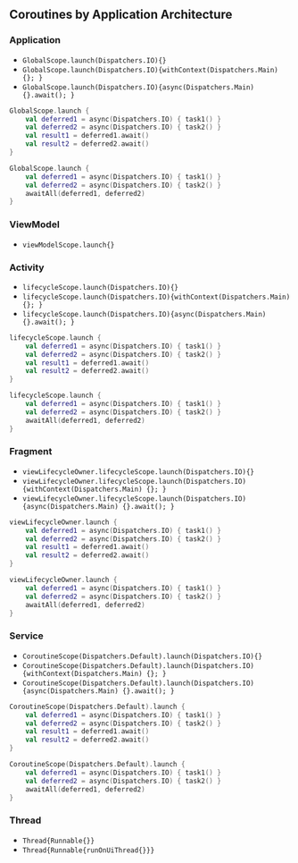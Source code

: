 ## Coroutines by Application Architecture
### Application
- `GlobalScope.launch(Dispatchers.IO){}`
- `GlobalScope.launch(Dispatchers.IO){withContext(Dispatchers.Main) {}; }`
- `GlobalScope.launch(Dispatchers.IO){async(Dispatchers.Main) {}.await(); }`

```kts
GlobalScope.launch {
    val deferred1 = async(Dispatchers.IO) { task1() }
    val deferred2 = async(Dispatchers.IO) { task2() }
    val result1 = deferred1.await()
    val result2 = deferred2.await()
}
```

```kts
GlobalScope.launch {
    val deferred1 = async(Dispatchers.IO) { task1() }
    val deferred2 = async(Dispatchers.IO) { task2() }
    awaitAll(deferred1, deferred2)
}
```


### ViewModel
- `viewModelScope.launch{}`
  
### Activity
- `lifecycleScope.launch(Dispatchers.IO){}`
- `lifecycleScope.launch(Dispatchers.IO){withContext(Dispatchers.Main) {}; }`
- `lifecycleScope.launch(Dispatchers.IO){async(Dispatchers.Main) {}.await(); }`

```kts
lifecycleScope.launch {
    val deferred1 = async(Dispatchers.IO) { task1() }
    val deferred2 = async(Dispatchers.IO) { task2() }
    val result1 = deferred1.await()
    val result2 = deferred2.await()
}
```

```kts
lifecycleScope.launch {
    val deferred1 = async(Dispatchers.IO) { task1() }
    val deferred2 = async(Dispatchers.IO) { task2() }
    awaitAll(deferred1, deferred2)
}
```


### Fragment  
- `viewLifecycleOwner.lifecycleScope.launch(Dispatchers.IO){}`
- `viewLifecycleOwner.lifecycleScope.launch(Dispatchers.IO){withContext(Dispatchers.Main) {}; }`
- `viewLifecycleOwner.lifecycleScope.launch(Dispatchers.IO){async(Dispatchers.Main) {}.await(); }`

```kts
viewLifecycleOwner.launch {
    val deferred1 = async(Dispatchers.IO) { task1() }
    val deferred2 = async(Dispatchers.IO) { task2() }
    val result1 = deferred1.await()
    val result2 = deferred2.await()
}
```

```kts
viewLifecycleOwner.launch {
    val deferred1 = async(Dispatchers.IO) { task1() }
    val deferred2 = async(Dispatchers.IO) { task2() }
    awaitAll(deferred1, deferred2)
}
```


### Service
- `CoroutineScope(Dispatchers.Default).launch(Dispatchers.IO){}`
- `CoroutineScope(Dispatchers.Default).launch(Dispatchers.IO){withContext(Dispatchers.Main) {}; }`
- `CoroutineScope(Dispatchers.Default).launch(Dispatchers.IO){async(Dispatchers.Main) {}.await(); }`

```kts
CoroutineScope(Dispatchers.Default).launch {
    val deferred1 = async(Dispatchers.IO) { task1() }
    val deferred2 = async(Dispatchers.IO) { task2() }
    val result1 = deferred1.await()
    val result2 = deferred2.await()
}
```

```kts
CoroutineScope(Dispatchers.Default).launch {
    val deferred1 = async(Dispatchers.IO) { task1() }
    val deferred2 = async(Dispatchers.IO) { task2() }
    awaitAll(deferred1, deferred2)
}
```


### Thread
- `Thread{Runnable{}}`
- `Thread{Runnable{runOnUiThread{}}}`





